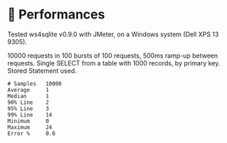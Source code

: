 # 🚄 Performances

Tested ws4sqlite v0.9.0 with JMeter, on a Windows system (Dell XPS 13 9305).

10000 requests in 100 bursts of 100 requests, 500ms ramp-up between requests. Single SELECT from a table with 1000 records, by primary key. Stored Statement used.

```
# Samples	10000
Average		1
Median		1
90% Line	2
95% Line	3
99% Line	14
Minimum		0
Maximum		24
Error %		0.0
```
